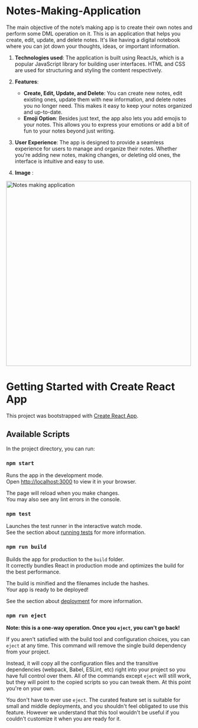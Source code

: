 # Notes-Making-Application

The main objective of the note’s making app is to create their own notes and perform some DML operation on it. This is an application that helps you create, edit, update, and delete notes. It's like having a digital notebook where you can jot down your thoughts, ideas, or important information.

1. **Technologies used**: The application is built using ReactJs, which is a popular JavaScript library for building user interfaces. HTML and CSS are used for structuring and styling the content respectively.

2. **Features**:
   - **Create, Edit, Update, and Delete**: You can create new notes, edit existing ones, update them with new information, and delete notes you no longer need. This makes it easy to keep your notes organized and up-to-date.
   - **Emoji Option**: Besides just text, the app also lets you add emojis to your notes. This allows you to express your emotions or add a bit of fun to your notes beyond just writing.

3. **User Experience**: The app is designed to provide a seamless experience for users to manage and organize their notes. Whether you're adding new notes, making changes, or deleting old ones, the interface is intuitive and easy to use.


4. **Image** :
   

<img width="500" alt="Notes making application" src="https://github.com/NehaW4/Notes-Making-Application/assets/92804162/72686c15-1bff-4e86-a347-c7b7460a1ef1">


# Getting Started with Create React App

This project was bootstrapped with [Create React App](https://github.com/facebook/create-react-app).

## Available Scripts

In the project directory, you can run:

### `npm start`

Runs the app in the development mode.\
Open [http://localhost:3000](http://localhost:3000) to view it in your browser.

The page will reload when you make changes.\
You may also see any lint errors in the console.

### `npm test`

Launches the test runner in the interactive watch mode.\
See the section about [running tests](https://facebook.github.io/create-react-app/docs/running-tests) for more information.

### `npm run build`

Builds the app for production to the `build` folder.\
It correctly bundles React in production mode and optimizes the build for the best performance.

The build is minified and the filenames include the hashes.\
Your app is ready to be deployed!

See the section about [deployment](https://facebook.github.io/create-react-app/docs/deployment) for more information.

### `npm run eject`

**Note: this is a one-way operation. Once you `eject`, you can't go back!**

If you aren't satisfied with the build tool and configuration choices, you can `eject` at any time. This command will remove the single build dependency from your project.

Instead, it will copy all the configuration files and the transitive dependencies (webpack, Babel, ESLint, etc) right into your project so you have full control over them. All of the commands except `eject` will still work, but they will point to the copied scripts so you can tweak them. At this point you're on your own.

You don't have to ever use `eject`. The curated feature set is suitable for small and middle deployments, and you shouldn't feel obligated to use this feature. However we understand that this tool wouldn't be useful if you couldn't customize it when you are ready for it.

